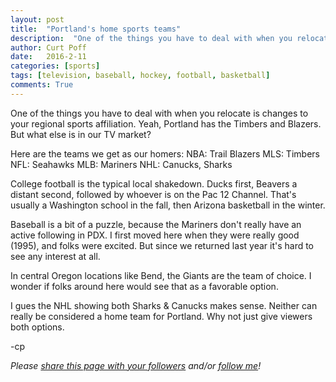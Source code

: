 ```yaml
---
layout: post
title:  "Portland's home sports teams"
description:  "One of the things you have to deal with when you relocate is changes to your regional sports affiliation. Yeah, Portland has the Timbers and Blazers. But what else is in our TV market?"
author: Curt Poff
date:   2016-2-11
categories: [sports]
tags: [television, baseball, hockey, football, basketball]
comments: True
---
```


One of the things you have to deal with when you relocate is changes to your regional sports affiliation. Yeah, Portland has the Timbers and Blazers. But what else is in our TV market?

<!--more-->

Here are the teams we get as our homers:
NBA: Trail Blazers
MLS: Timbers
NFL: Seahawks
MLB: Mariners
NHL: Canucks, Sharks

College football is the typical local shakedown. Ducks first, Beavers a distant second, followed by whoever is on the Pac 12 Channel. That's usually a Washington school in the fall, then Arizona basketball in the winter.

Baseball is a bit of a puzzle, because the Mariners don't really have an active following in PDX. I first moved here when they were really good (1995), and folks were excited. But since we returned last year it's hard to see any interest at all. 

In central Oregon locations like Bend, the Giants are the team of choice. I wonder if folks around here would see that as a favorable option.

I gues the NHL showing both Sharks & Canucks makes sense. Neither can really be considered a home team for Portland. Why not just give viewers both options.

-cp

*Please
<a href="https://twitter.com/intent/tweet?url={{ site.production_url }}{{ page.url }}&text={{ page.title }}&via=cpoff" 
   target="_blank">
  share this page with your followers</a> 
and/or 
<a href="https://twitter.com/cpoff">
  follow me</a>!*